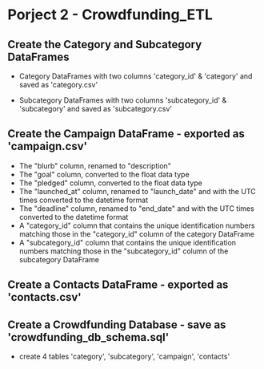 # Porject 2 - Crowdfunding_ETL

## Create the Category and Subcategory DataFrames 

- Category DataFrames with two columns 'category_id' & 'category' and saved as 'category.csv'

- Subcategory DataFrames with two columns 'subcategory_id' & 'subcategory' and saved as 'subcategory.csv'


## Create the Campaign DataFrame - exported as 'campaign.csv'

- The "blurb" column, renamed to "description"
- The "goal" column, converted to the float data type
- The "pledged" column, converted to the float data type
- The "launched_at" column, renamed to "launch_date" and with the UTC times converted to the datetime format
- The "deadline" column, renamed to "end_date" and with the UTC times converted to the datetime format
- A "category_id" column that contains the unique identification numbers matching those in the "category_id" column of the category DataFrame
- A "subcategory_id" column that contains the unique identification numbers matching those in the "subcategory_id" column of the subcategory DataFrame

## Create a Contacts DataFrame - exported as 'contacts.csv'

## Create a Crowdfunding Database - save as 'crowdfunding_db_schema.sql'

- create 4 tables 'category', 'subcategory', 'campaign', 'contacts'
